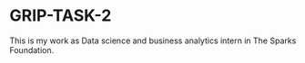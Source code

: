# GRIP-TASK-2
This is my work as Data science and business analytics intern in The Sparks Foundation.
